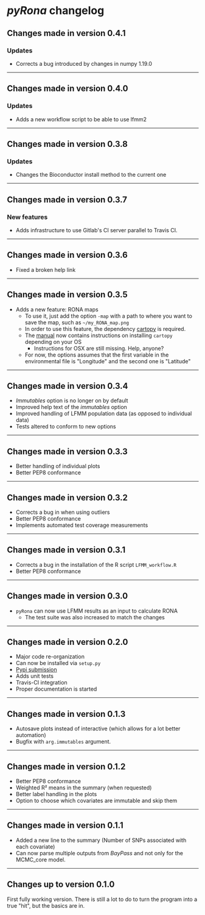 # *pyRona* changelog

## Changes made in version 0.4.1

### Updates
* Corrects a bug introduced by changes in numpy 1.19.0

---

## Changes made in version 0.4.0

### Updates
* Adds a new workflow script to be able to use lfmm2

---

## Changes made in version 0.3.8

### Updates
* Changes the Bioconductor install method to the current one

---

## Changes made in version 0.3.7

### New features
* Adds infrastructure to use Gitlab's CI server parallel to Travis CI.

---

## Changes made in version 0.3.6

* Fixed a broken help link

---

## Changes made in version 0.3.5

* Adds a new feature: RONA maps
    * To use it, just add the option `-map` with a path to where you want to save the map, such as `~/my_RONA_map.png`
    * In order to use this feature, the dependency [cartopy](http://scitools.org.uk/cartopy/) is required.
    * The [manual](http://pyrona.readthedocs.io/en/latest/install/) now contains instructions on installing `cartopy` depending on your OS
        * Instructions for OSX are still missing. Help, anyone?
    * For now, the options assumes that the first variable in the environmental file is "Longitude" and the second one is "Latitude"

---

## Changes made in version 0.3.4

* *Immutables* option is no longer on by default
* Improved help text of the *immutables* option
* Improved handling of LFMM population data (as opposed to individual data)
* Tests altered to conform to new options

---

## Changes made in version 0.3.3

* Better handling of individual plots
* Better PEP8 conformance

---

## Changes made in version 0.3.2

* Corrects a bug in when using outliers
* Better PEP8 conformance
* Implements automated test coverage measurements

---

## Changes made in version 0.3.1

* Corrects a bug in the installation of the R script `LFMM_workflow.R`
* Better PEP8 conformance

---

## Changes made in version 0.3.0

* `pyRona` can now use LFMM results as an input to calculate RONA
    * The test suite was also increased to match the changes

---

## Changes made in version 0.2.0

* Major code re-organization
* Can now be installed via `setup.py`
* [Pypi submission](https://pypi.python.org/pypi/pyRona/)
* Adds unit tests
* Travis-CI integration
* Proper documentation is started

---

## Changes made in version 0.1.3

* Autosave plots instead of interactive (which allows for a lot better automation)
* Bugfix with `arg.immutables` argument.

---

## Changes made in version 0.1.2

* Better PEP8 conformance
* Weighted R² means in the summary (when requested)
* Better label handling in the plots
* Option to choose which covariates are immutable and skip them

---

## Changes made in version 0.1.1

* Added a new line to the summary (Number of SNPs associated with each covariate)
* Can now parse multiple outputs from *BayPass* and not only for the MCMC_core model.

---

## Changes up to version 0.1.0

First fully working version.
There is still a lot to do to turn the program into a true "hit", but the basics are in.
